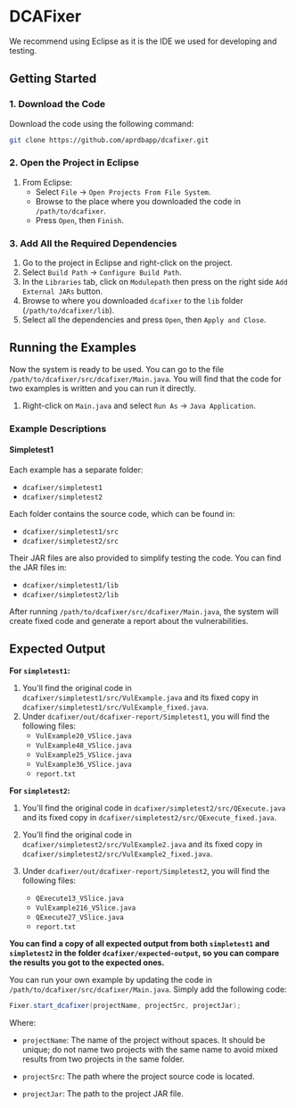# DCAFixer

We recommend using Eclipse as it is the IDE we used for developing and testing.

## Getting Started

### 1. Download the Code

Download the code using the following command:

```sh
git clone https://github.com/aprdbapp/dcafixer.git
```

### 2. Open the Project in Eclipse

1. From Eclipse:
   - Select `File` -> `Open Projects From File System`.
   - Browse to the place where you downloaded the code in `/path/to/dcafixer`.
   - Press `Open`, then `Finish`.

### 3. Add All the Required Dependencies

1. Go to the project in Eclipse and right-click on the project.
2. Select `Build Path` -> `Configure Build Path`.
3. In the `Libraries` tab, click on `Modulepath` then press on the right side `Add External JARs` button.
4. Browse to where you downloaded `dcafixer` to the `lib` folder (`/path/to/dcafixer/lib`).
5. Select all the dependencies and press `Open`, then `Apply and Close`.

## Running the Examples

Now the system is ready to be used. You can go to the file `/path/to/dcafixer/src/dcafixer/Main.java`. You will find that the code for two examples is written and you can run it directly.

1. Right-click on `Main.java` and select `Run As` -> `Java Application`.

### Example Descriptions

#### Simpletest1

Each example has a separate folder:
- `dcafixer/simpletest1`
- `dcafixer/simpletest2`

Each folder contains the source code, which can be found in:
- `dcafixer/simpletest1/src`
- `dcafixer/simpletest2/src`

Their JAR files are also provided to simplify testing the code. You can find the JAR files in:
- `dcafixer/simpletest1/lib`
- `dcafixer/simpletest2/lib`

After running `/path/to/dcafixer/src/dcafixer/Main.java`, the system will create fixed code and generate a report about the vulnerabilities.

## Expected Output

**For `simpletest1`:**
1. You'll find the original code in `dcafixer/simpletest1/src/VulExample.java` and its fixed copy in `dcafixer/simpletest1/src/VulExample_fixed.java`.
2. Under `dcafixer/out/dcafixer-report/Simpletest1`, you will find the following files:
   - `VulExample20_VSlice.java`
   - `VulExample48_VSlice.java`
   - `VulExample25_VSlice.java`
   - `VulExample36_VSlice.java`
   - `report.txt`

**For `simpletest2`:**
1. You'll find the original code in `dcafixer/simpletest2/src/QExecute.java` and its fixed copy in `dcafixer/simpletest2/src/QExecute_fixed.java`.
2. You'll find the original code in `dcafixer/simpletest2/src/VulExample2.java` and its fixed copy in `dcafixer/simpletest2/src/VulExample2_fixed.java`.

3. Under `dcafixer/out/dcafixer-report/Simpletest2`, you will find the following files:
   - `QExecute13_VSlice.java`
   - `VulExample216_VSlice.java`
   - `QExecute27_VSlice.java`
   - `report.txt`


**You can find a copy of all expected output from both `simpletest1` and `simpletest2` in the folder `dcafixer/expected-output`, so you can compare the results you got to the expected ones.**


You can run your own example by updating the code in `/path/to/dcafixer/src/dcafixer/Main.java`. Simply add the following code:

```java
Fixer.start_dcafixer(projectName, projectSrc, projectJar);
```

Where:

- `projectName`: The name of the project without spaces. It should be unique; do not name two projects with the same name to avoid mixed results from two projects in the same folder.

- `projectSrc`: The path where the project source code is located.

- `projectJar`: The path to the project JAR file.


